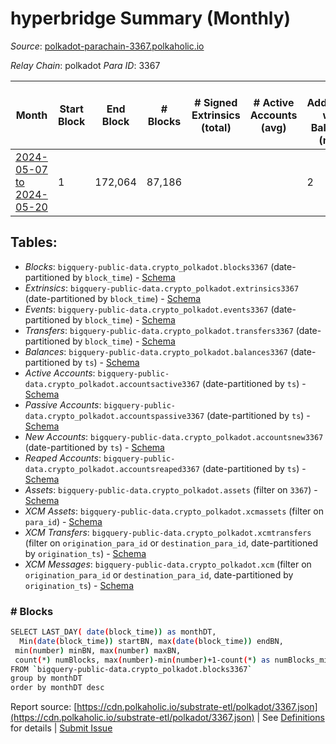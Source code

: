 # hyperbridge Summary (Monthly)

_Source_: [polkadot-parachain-3367.polkaholic.io](https://polkadot-parachain-3367.polkaholic.io)

*Relay Chain*: polkadot
*Para ID*: 3367



| Month | Start Block | End Block | # Blocks | # Signed Extrinsics (total) | # Active Accounts (avg) | # Addresses with Balances (max) | Issues |
| ----- | ----------- | --------- | -------- | --------------------------- | ----------------------- | ------------------------------- | ------ |
| [2024-05-07 to 2024-05-20](/polkadot/3367-polkadot-parachain-3367/2024-05-31.md) | 1 | 172,064 | 87,186 |  |  | 2 | - 84,878 (49.33%) |   

## Tables:

* _Blocks_: `bigquery-public-data.crypto_polkadot.blocks3367` (date-partitioned by `block_time`) - [Schema](/schema/balances.json)
* _Extrinsics_: `bigquery-public-data.crypto_polkadot.extrinsics3367` (date-partitioned by `block_time`) - [Schema](/schema/extrinsics.json)
* _Events_: `bigquery-public-data.crypto_polkadot.events3367` (date-partitioned by `block_time`) - [Schema](/schema/events.json)
* _Transfers_: `bigquery-public-data.crypto_polkadot.transfers3367` (date-partitioned by `block_time`) - [Schema](/schema/transfers.json)
* _Balances_: `bigquery-public-data.crypto_polkadot.balances3367` (date-partitioned by `ts`) - [Schema](/schema/balances.json)
* _Active Accounts_: `bigquery-public-data.crypto_polkadot.accountsactive3367` (date-partitioned by `ts`) - [Schema](/schema/accountsactive.json)
* _Passive Accounts_: `bigquery-public-data.crypto_polkadot.accountspassive3367` (date-partitioned by `ts`) - [Schema](/schema/accountspassive.json)
* _New Accounts_: `bigquery-public-data.crypto_polkadot.accountsnew3367` (date-partitioned by `ts`) - [Schema](/schema/accountsnew.json)
* _Reaped Accounts_: `bigquery-public-data.crypto_polkadot.accountsreaped3367` (date-partitioned by `ts`) - [Schema](/schema/accountsreaped.json)
* _Assets_: `bigquery-public-data.crypto_polkadot.assets` (filter on `3367`) - [Schema](/schema/assets.json)
* _XCM Assets_: `bigquery-public-data.crypto_polkadot.xcmassets` (filter on `para_id`) - [Schema](/schema/xcmassets.json)
* _XCM Transfers_: `bigquery-public-data.crypto_polkadot.xcmtransfers` (filter on `origination_para_id` or `destination_para_id`, date-partitioned by `origination_ts`) - [Schema](/schema/xcmtransfers.json)
* _XCM Messages_: `bigquery-public-data.crypto_polkadot.xcm` (filter on `origination_para_id` or `destination_para_id`, date-partitioned by `origination_ts`) - [Schema](/schema/xcm.json)

### # Blocks
```bash
SELECT LAST_DAY( date(block_time)) as monthDT,
  Min(date(block_time)) startBN, max(date(block_time)) endBN, 
 min(number) minBN, max(number) maxBN, 
 count(*) numBlocks, max(number)-min(number)+1-count(*) as numBlocks_missing 
FROM `bigquery-public-data.crypto_polkadot.blocks3367` 
group by monthDT 
order by monthDT desc
```


Report source: [https://cdn.polkaholic.io/substrate-etl/polkadot/3367.json](https://cdn.polkaholic.io/substrate-etl/polkadot/3367.json) | See [Definitions](/DEFINITIONS.md) for details | [Submit Issue](https://github.com/colorfulnotion/substrate-etl/issues)
